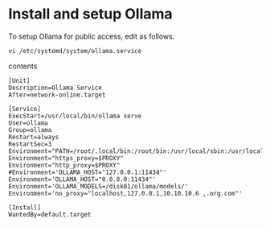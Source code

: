 #  Install and setup Ollama

To setup Ollama for public access, edit as follows:

```
vi /etc/systemd/system/ollama.service
```

contents

```
[Unit]
Description=Ollama Service
After=network-online.target

[Service]
ExecStart=/usr/local/bin/ollama serve
User=ollama
Group=ollama
Restart=always
RestartSec=3
Environment="PATH=/root/.local/bin:/root/bin:/usr/local/sbin:/usr/local/bin:/usr/sbin:/usr/bin"
Environment="https_proxy=$PROXY"
Environment="http_proxy=$PROXY"
#Environment='OLLAMA_HOST="127.0.0.1:11434"'
Environment='OLLAMA_HOST="0.0.0.0:11434"'
Environment='OLLAMA_MODELS=/disk01/ollama/models/'
Environment='no_proxy="localhost,127.0.0.1,10.10.10.6 ,.org.com"'

[Install]
WantedBy=default.target


```